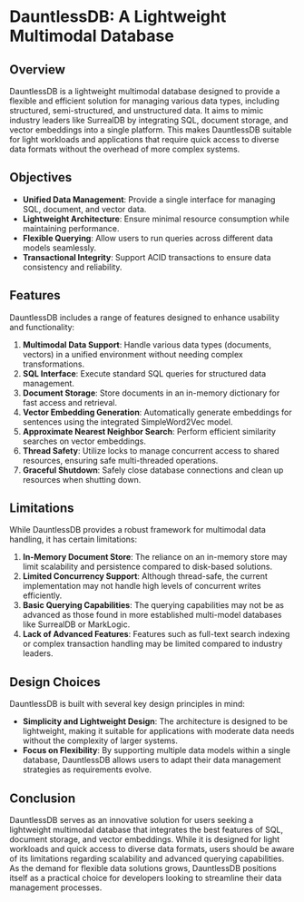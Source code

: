 # DauntlessDB: A Lightweight Multimodal Database

## Overview
DauntlessDB is a lightweight multimodal database designed to provide a flexible and efficient solution for managing various data types, including structured, semi-structured, and unstructured data. It aims to mimic industry leaders like SurrealDB by integrating SQL, document storage, and vector embeddings into a single platform. This makes DauntlessDB suitable for light workloads and applications that require quick access to diverse data formats without the overhead of more complex systems.

## Objectives
- **Unified Data Management**: Provide a single interface for managing SQL, document, and vector data.
- **Lightweight Architecture**: Ensure minimal resource consumption while maintaining performance.
- **Flexible Querying**: Allow users to run queries across different data models seamlessly.
- **Transactional Integrity**: Support ACID transactions to ensure data consistency and reliability.

## Features
DauntlessDB includes a range of features designed to enhance usability and functionality:

1. **Multimodal Data Support**: Handle various data types (documents, vectors) in a unified environment without needing complex transformations.
2. **SQL Interface**: Execute standard SQL queries for structured data management.
3. **Document Storage**: Store documents in an in-memory dictionary for fast access and retrieval.
4. **Vector Embedding Generation**: Automatically generate embeddings for sentences using the integrated SimpleWord2Vec model.
5. **Approximate Nearest Neighbor Search**: Perform efficient similarity searches on vector embeddings.
6. **Thread Safety**: Utilize locks to manage concurrent access to shared resources, ensuring safe multi-threaded operations.
7. **Graceful Shutdown**: Safely close database connections and clean up resources when shutting down.

## Limitations
While DauntlessDB provides a robust framework for multimodal data handling, it has certain limitations:

1. **In-Memory Document Store**: The reliance on an in-memory store may limit scalability and persistence compared to disk-based solutions.
2. **Limited Concurrency Support**: Although thread-safe, the current implementation may not handle high levels of concurrent writes efficiently.
3. **Basic Querying Capabilities**: The querying capabilities may not be as advanced as those found in more established multi-model databases like SurrealDB or MarkLogic.
4. **Lack of Advanced Features**: Features such as full-text search indexing or complex transaction handling may be limited compared to industry leaders.

## Design Choices
DauntlessDB is built with several key design principles in mind:

- **Simplicity and Lightweight Design**: The architecture is designed to be lightweight, making it suitable for applications with moderate data needs without the complexity of larger systems.
- **Focus on Flexibility**: By supporting multiple data models within a single database, DauntlessDB allows users to adapt their data management strategies as requirements evolve.

## Conclusion
DauntlessDB serves as an innovative solution for users seeking a lightweight multimodal database that integrates the best features of SQL, document storage, and vector embeddings. While it is designed for light workloads and quick access to diverse data formats, users should be aware of its limitations regarding scalability and advanced querying capabilities. As the demand for flexible data solutions grows, DauntlessDB positions itself as a practical choice for developers looking to streamline their data management processes.


